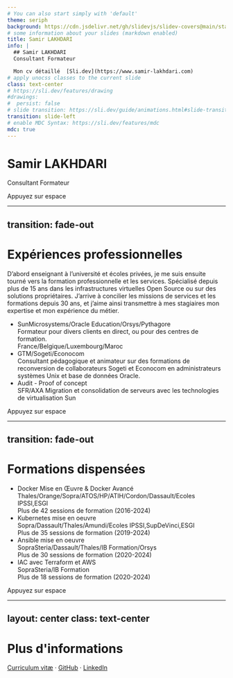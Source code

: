 ```yaml
---
# You can also start simply with 'default'
theme: seriph
background: https://cdn.jsdelivr.net/gh/slidevjs/slidev-covers@main/static/SHE_ZiroE0g.webp
# some information about your slides (markdown enabled)
title: Samir LAKHDARI
info: |
  ## Samir LAKHDARI
  Consultant Formateur

  Mon cv détaillé  [Sli.dev](https://www.samir-lakhdari.com)
# apply unocss classes to the current slide
class: text-center
# https://sli.dev/features/drawing
#drawings:
#  persist: false
# slide transition: https://sli.dev/guide/animations.html#slide-transitions
transition: slide-left
# enable MDC Syntax: https://sli.dev/features/mdc
mdc: true
---
```


# Samir LAKHDARI

Consultant Formateur

<div @click="$slidev.nav.next" class="mt-12 py-1" hover:bg="white op-10">
  Appuyez sur espace <carbon:arrow-right />
</div>

<!--
The last comment block of each slide will be treated as slide notes. It will be visible and editable in Presenter Mode along with the slide. [Read more in the docs](https://sli.dev/guide/syntax.html#notes)
-->

---
transition: fade-out
---

# Expériences professionnelles

D’abord enseignant à l’université et écoles privées, je me suis ensuite tourné vers la formation professionnelle et les services.  Spécialisé depuis plus de 15 ans dans les infrastructures virtuelles Open Source ou sur des solutions propriétaires. J’arrive à concilier les missions de services et les formations depuis 30 ans, et j’aime ainsi transmettre à mes stagiaires mon expertise et mon expérience du métier. 

- SunMicrosystems/Oracle Education/Orsys/Pythagore \
  Formateur pour divers clients en direct, ou pour des centres de formation. \
  France/Belgique/Luxembourg/Maroc
- GTM/Sogeti/Econocom \
  Consultant pédagogique et animateur sur des formations de reconversion de collaborateurs Sogeti et Econocom en administrateurs systèmes Unix et base de données Oracle.
- Audit - Proof of concept  \
  SFR/AXA Migration et consolidation de serveurs avec les technologies de virtualisation Sun 


<div @click="$slidev.nav.next" class="mt-12 py-1" hover:bg="white op-10">
  Appuyez sur espace <carbon:arrow-right />
</div>

---
transition: fade-out
---

# Formations dispensées

- Docker Mise en Œuvre & Docker Avancé \
  Thales/Orange/Sopra/ATOS/HP/ATIH/Cordon/Dassault/Ecoles IPSSI,ESGI \
  Plus de 42 sessions de formation (2016-2024)
- Kubernetes mise en oeuvre \
  Sopra/Dassault/Thales/Amundi/Ecoles IPSSI,SupDeVinci,ESGI \
  Plus de 35 sessions de formation (2019-2024)
- Ansible mise en oeuvre \
  SopraSteria/Dassault/Thales/IB Formation/Orsys \
  Plus de 30 sessions de formation (2020-2024)
- IAC avec Terraform et AWS \
  SopraSteria/IB Formation \
  Plus de 18 sessions de formation (2020-2024)


<div @click="$slidev.nav.next" class="mt-12 py-1" hover:bg="white op-10">
  Appuyez sur espace <carbon:arrow-right />
</div>

---
layout: center
class: text-center
---

# Plus d'informations

[Curriculum vitæ](https://www.samir-lakhdari.com) · [GitHub](https://github.com/samir-lakhdari) · [LinkedIn](https://www.linkedin.com/in/lakhdari/)

<PoweredBySlidev mt-10 />
